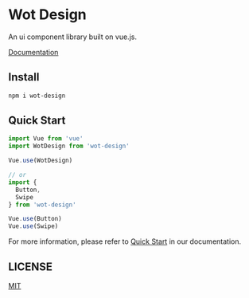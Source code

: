 # Wot Design

An ui component library built on vue.js.

[Documentation](http://jdftf.top/wot-design/)

## Install

```bash
npm i wot-design
```

## Quick Start

```javascript
import Vue from 'vue'
import WotDesign from 'wot-design'

Vue.use(WotDesign)

// or
import {
  Button,
  Swipe
} from 'wot-design'

Vue.use(Button)
Vue.use(Swipe)
```

For more information, please refer to [Quick Start](http://jdftf.top/wot-design/#/components/quickUse) in our documentation.

## LICENSE

[MIT](https://github.com/jd-ftf/wot-design/blob/dev/LICENSE)
